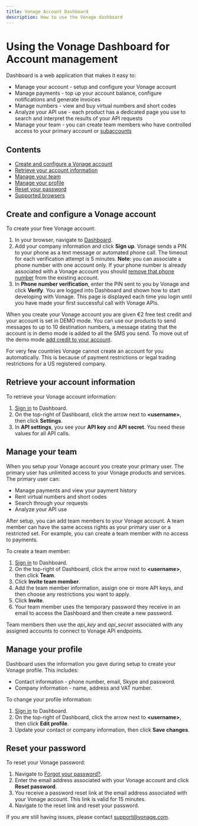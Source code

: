 ```yaml
---
title: Vonage Account Dashboard
description: How to use the Vonage dashboard
---
```


# Using the Vonage Dashboard for Account management

Dashboard is a web application that makes it easy to:

* Manage your account - setup and configure your Vonage account
* Manage payments - top up your account balance, configure notifications and generate invoices
* Manage numbers - view and buy virtual numbers and short codes
* Analyze your API use - each product has a dedicated page you use to search and interpret the results of your API requests
* Manage your team - you can create team members who have controlled access to your primary account or [subaccounts](/account/subaccounts/overview)

## Contents

* [Create and configure a Vonage account](#create-and-configure-a-vonage-account)
* [Retrieve your account information](#retrieve-your-account-information)
* [Manage your team](#manage-team)
* [Manage your profile](#manage-your-profile)
* [Reset your password](#reset-your-password)
* [Supported browsers](#supported-browsers)

## Create and configure a Vonage account

To create your free Vonage account:

1. In your browser, navigate to [Dashboard](https://dashboard.nexmo.com/sign-up).
2. Add  your company information and click **Sign up**.
   Vonage sends a PIN to your phone as a text message or automated phone call. The timeout for each verification attempt is 5 minutes.
   **Note**: you can associate a phone number with one account only. If your phone number is already associated with a Vonage account you should [remove that phone number](#manage-your-profile) from the existing account.
3. In **Phone number verification**, enter the PIN sent to you by Vonage and click **Verify**.
  You are logged into Dashboard and shown how to start developing with Vonage. This page is displayed each time you login until you have made your first successful call with Vonage APIs.

When you create your Vonage account you are given €2 free test credit and your account is set in DEMO mode. You can use our products to send messages to up to 10 destination numbers, a message stating that the account is in demo mode is added to all the SMS you send. To move out of the demo mode [add credit to your account](/numbers/guides/payments#add-a-payment-method).

For very few countries Vonage cannot create an account for you automatically. This is because of payment restrictions or legal trading restrictions for a US registered company.

## Retrieve your account information

To retrieve your Vonage account information:

1. [Sign in](https://dashboard.nexmo.com/sign-in) to Dashboard.
2. On the top-right of Dashboard, click the arrow next to **&lt;username>**, then click **Settings**.
3. In **API settings**, you see your **API key** and **API secret**. You need these values for all API calls.

## Manage your team

When you setup your Vonage account you create your primary user. The primary user has unlimited access to your Vonage products and services. The primary user can:

* Manage payments and view your payment history
* Rent virtual numbers and short codes
* Search through your requests
* Analyze your API use

After setup, you can add team members to your Vonage account. A team member can have the same access rights as your primary user or a restricted set. For example, you can create a team member with no access to payments.

To create a team member:

1. [Sign in](https://dashboard.nexmo.com/sign-in) to Dashboard.
2. On the top-right of Dashboard, click the arrow next to **&lt;username>**, then click **Team**.
3. Click **Invite team member**.
4. Add the team member information, assign one or more API keys, and then choose any restrictions you want to apply.
5. Click **Invite**.
6. Your team member uses the temporary password they receive in an email to access the Dashboard and then create a new password.

Team members then use the *api_key* and *api_secret* associated with any assigned accounts to connect to Vonage API endpoints.

## Manage your profile

Dashboard uses the information you gave during setup to create your Vonage profile. This includes:

* Contact information - phone number, email, Skype and password.
* Company information - name, address and VAT number.

To change your profile information:

1. [Sign in](https://dashboard.nexmo.com/sign-in) to Dashboard.
2. On the top-right of Dashboard, click the arrow next to **&lt;username>**, then click **Edit profile**.
3. Update your contact or company information, then click **Save changes**.

## Reset your password

To reset your Vonage password:

1. Navigate to [Forgot your password?](https://dashboard.nexmo.com/forgot-password).
2. Enter the email address associated with your Vonage account and click **Reset password**.
3. You receive a password reset link at the email address associated with your Vonage account. This link is valid for 15 minutes.
4. Navigate to the reset link and reset your password.

If you are still having issues, please contact <support@vonage.com>.
